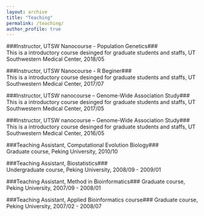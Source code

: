 ```yaml
---
layout: archive
title: "Teaching"
permalink: /teaching/
author_profile: true
---
```


###Instructor, UTSW Nanocourse - Population Genetics###  
This is a introductory course desinged for graduate students and staffs, UT Southwestern Medical Center, 2018/05

###Instructor, UTSW Nanocourse - R Beginer###  
This is a introductory course desinged for graduate students and staffs, UT Southwestern Medical Center, 2017/07

###Instructor, UTSW nanocourse – Genome-Wide Association Study###  
This is a introductory course desinged for graduate students and staffs, UT Southwestern Medical Center, 2017/05

###Instructor, UTSW nanocourse – Genome-Wide Association Study###  
This is a introductory course desinged for graduate students and staffs, UT Southwestern Medical Center, 2016/05

###Teaching Assistant, Computational Evolution Biology###  
Graduate course, Peking University, 2010/10

###Teaching Assistant, Biostatistics###  
Undergraduate course, Peking University, 2008/09 - 2009/01

###Teaching Assistant, Method in Bioinformatics###
Graduate course, Peking University, 2007/09 - 2008/01

###Teaching Assistant, Applied Bioinformatics course###
Graduate course, Peking University, 2007/02 - 2008/07
